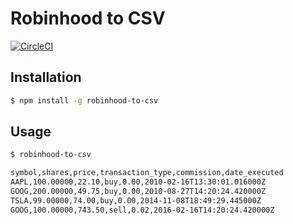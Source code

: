 # Robinhood to CSV

[![CircleCI](https://circleci.com/gh/markalfred/robinhood-to-csv.svg?style=svg)](https://circleci.com/gh/markalfred/robinhood-to-csv)

## Installation
```bash
$ npm install -g robinhood-to-csv
```

## Usage
```bash
$ robinhood-to-csv

symbol,shares,price,transaction_type,commission,date_executed
AAPL,100.00000,22.10,buy,0.00,2010-02-16T13:30:01.016000Z
GOOG,200.00000,49.75,buy,0.00,2010-08-27T14:20:24.420000Z
TSLA,99.00000,74.00,buy,0.00,2014-11-08T18:49:29.445000Z
GOOG,100.00000,743.50,sell,0.02,2016-02-16T14:20:24.420000Z
```
